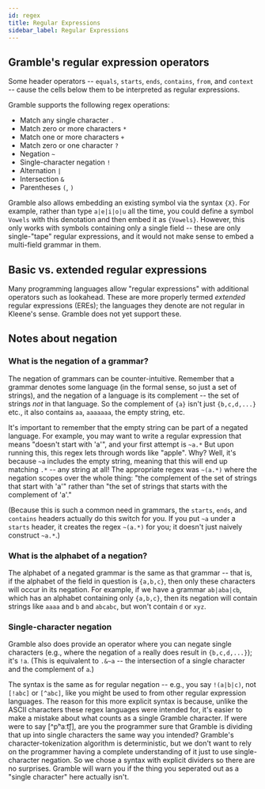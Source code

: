 ```yaml
---
id: regex
title: Regular Expressions
sidebar_label: Regular Expressions
---
```


## Gramble's regular expression operators

Some header operators -- `equals`, `starts`, `ends`, `contains`, `from`, and `context` -- cause the cells below them to be interpreted as regular expressions.

Gramble supports the following regex operations:

* Match any single character `.`
* Match zero or more characters `*`
* Match one or more characters `+`
* Match zero or one character `?`
* Negation `~`
* Single-character negation `!`
* Alternation `|`
* Intersection `&`
* Parentheses `(`, `)`

Gramble also allows embedding an existing symbol via the syntax `{X}`.  For example, rather than type `a|e|i|o|u` all the time, you could define a symbol `Vowels` with this denotation and then embed it as `{Vowels}`.  However, this only works with symbols containing only a single field -- these are only single-"tape" regular expressions, and it would not make sense to embed a multi-field grammar in them.

## Basic vs. extended regular expressions

Many programming languages allow "regular expressions" with additional operators such as lookahead.  These are more properly termed *extended* regular expressions (EREs); the languages they denote are not regular in Kleene's sense.  Gramble does not yet support these.

## Notes about negation

### What is the negation of a grammar?

The negation of grammars can be counter-intuitive.  Remember that a grammar denotes some language (in the formal sense, so just a set of strings), and the negation of a language is 
its complement -- the set of strings *not* in that language.  So the complement of `{a}` isn't just `{b,c,d,...}` etc., it also contains `aa`, `aaaaaaa`, the empty string, etc.

It's important to remember that the empty string can be part of a negated language.  For example, you may want to write a regular expression that means "doesn't start with 'a'", and your first attempt is `~a.*`  But upon running this, this regex lets through words like "apple".  Why?  Well, it's because `~a` includes the empty string, meaning that this will end up matching `.*` -- any string at all!  The appropriate regex was `~(a.*)` where the negation scopes over the whole thing: "the complement of the set of strings that start with 'a'" rather than "the set of strings that starts with the complement of 'a'."

(Because this is such a common need in grammars, the `starts`, `ends`, and `contains` headers actually do this switch for you.  If you put `~a` under a `starts` header, it creates the regex `~(a.*)` for you; it doesn't just naively construct `~a.*`.)

### What is the alphabet of a negation?

The alphabet of a negated grammar is the same as that grammar -- that is, if the alphabet of the field in question is `{a,b,c}`, then only these characters will occur in its negation.  For example, if we have a grammar `ab|aba|cb`, which has an alphabet containing only `{a,b,c}`, then its negation will contain strings like `aaaa` and `b` and `abcabc`, but won't contain `d` or `xyz`.

### Single-character negation

Gramble also does provide an operator where you can negate single characters (e.g., where the negation of `a` really does result in `{b,c,d,...}`); it's `!a`.  (This is equivalent to `.&~a` -- the intersection of a single character and the complement of `a`.)

The syntax is the same as for regular negation -- e.g., you say `!(a|b|c)`, not `[!abc]` or `[^abc]`, like you might be used to from other regular expression languages.   The reason for this more explicit syntax is because, unlike the ASCII characters these regex languages were intended for, it's easier to make a mistake about what counts as a single Gramble character.  If were were to say [^pʰaːt͡ʃ], are you the programmer sure that Gramble is dividing that up into single characters the same way you intended?  Gramble's character-tokenization algorithm is deterministic, but we don't want to rely on the programmer having a complete understanding of it just to use single-character negation.  So we chose a syntax with explicit dividers so there are no surprises.  Gramble will warn you if the thing you seperated out as a "single character" here actually isn't.
